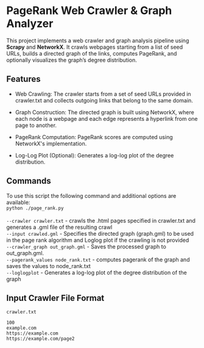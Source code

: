 # PageRank Web Crawler & Graph Analyzer

This project implements a web crawler and graph analysis pipeline using **Scrapy** and **NetworkX**. It crawls webpages starting from a list of seed URLs, builds a directed graph of the links, computes PageRank, and optionally visualizes the graph’s degree distribution.


## Features
- Web Crawling:
The crawler starts from a set of seed URLs provided in crawler.txt and collects outgoing links that belong to the same domain.

- Graph Construction:
The directed graph is built using NetworkX, where each node is a webpage and each edge represents a hyperlink from one page to another.

- PageRank Computation:
PageRank scores are computed using NetworkX's implementation.

- Log-Log Plot (Optional):
Generates a log-log plot of the degree distribution.

## Commands 
To use this script the following command and additional options are available: \
`python ./page_rank.py` \
\
  `--crawler crawler.txt` - crawls the .html pages specified in crawler.txt and generates a .gml file of the resulting crawl\
  `--input crawled.gml` - Specifies the directed graph  (graph.gml) to be used in the page rank algorithm and Loglog plot if the crawling is not provided \
  `--crawler_graph out_graph.gml` - Saves the processed graph to out_graph.gml. \
  `--pagerank_values node_rank.txt` - computes pagerank of the graph and saves the values to node_rank.txt\
  `--loglogplot` - Generates a log-log plot of the degree distribution of the graph

 

## Input Crawler File Format
`crawler.txt`
```
100
example.com
https://example.com
https://example.com/page2
```

  
